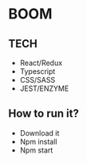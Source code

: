 # BOOM
## TECH
- React/Redux
- Typescript
- CSS/SASS
- JEST/ENZYME

## How to run it?

- Download it
- Npm install
- Npm start
